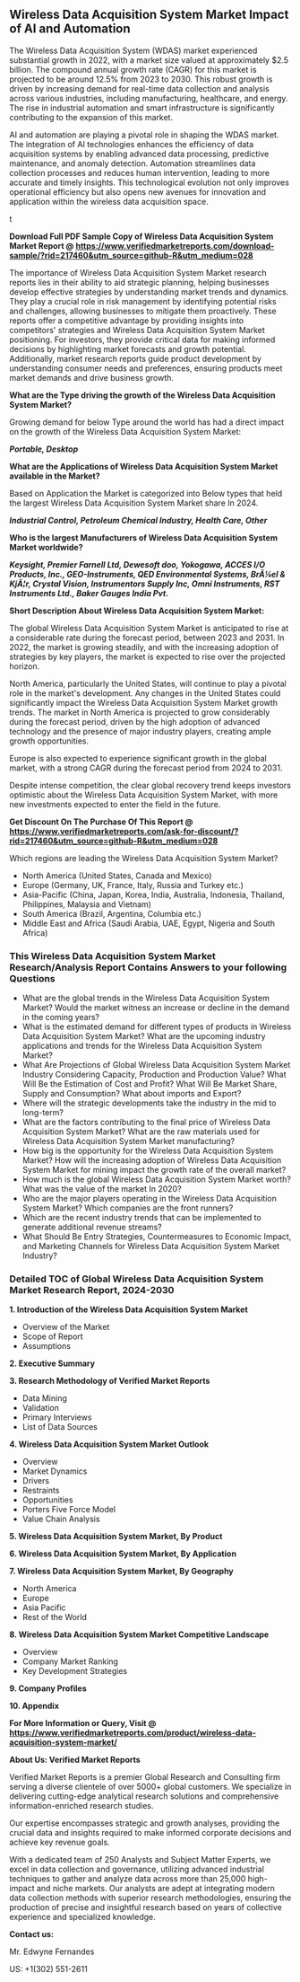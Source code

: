 <h2>Wireless Data Acquisition System Market Impact of AI and Automation</h2><p>The Wireless Data Acquisition System (WDAS) market experienced substantial growth in 2022, with a market size valued at approximately $2.5 billion. The compound annual growth rate (CAGR) for this market is projected to be around 12.5% from 2023 to 2030. This robust growth is driven by increasing demand for real-time data collection and analysis across various industries, including manufacturing, healthcare, and energy. The rise in industrial automation and smart infrastructure is significantly contributing to the expansion of this market.</p><p>AI and automation are playing a pivotal role in shaping the WDAS market. The integration of AI technologies enhances the efficiency of data acquisition systems by enabling advanced data processing, predictive maintenance, and anomaly detection. Automation streamlines data collection processes and reduces human intervention, leading to more accurate and timely insights. This technological evolution not only improves operational efficiency but also opens new avenues for innovation and application within the wireless data acquisition space.</p>t</p><p id="" class=""><strong>Download Full PDF Sample Copy of Wireless Data Acquisition System Market Report @ <a href="https://www.verifiedmarketreports.com/download-sample/?rid=217460&utm_source=github-R&utm_medium=028" target="_blank">https://www.verifiedmarketreports.com/download-sample/?rid=217460&utm_source=github-R&utm_medium=028</a></strong></p><p>The importance of&nbsp;Wireless Data Acquisition System Market research reports lies in their ability to aid strategic planning, helping businesses develop effective strategies by understanding market trends and dynamics. They play a crucial role in risk management by identifying potential risks and challenges, allowing businesses to mitigate them proactively. These reports offer a competitive advantage by providing insights into competitors' strategies and Wireless Data Acquisition System Market positioning. For investors, they provide critical data for making informed decisions by highlighting market forecasts and growth potential. Additionally, market research reports guide product development by understanding consumer needs and preferences, ensuring products meet market demands and drive business growth.</p><p><strong>What are the&nbsp;Type driving the growth of the Wireless Data Acquisition System Market?</strong></p><p id="" class="">Growing demand for below Type around the world has had a direct impact on the growth of the Wireless Data Acquisition System Market:</p><em><strong>Portable, Desktop</strong></em></p><strong>What are the&nbsp;Applications&nbsp;of Wireless Data Acquisition System Market available in the Market?</strong></p><p id="" class="">Based on Application the Market is categorized into Below types that held the largest Wireless Data Acquisition System Market share In 2024.</p><em><strong>Industrial Control, Petroleum Chemical Industry, Health Care, Other</strong></em></p><strong>Who is the largest Manufacturers of Wireless Data Acquisition System Market worldwide?</strong></p><p><em><strong>Keysight, Premier Farnell Ltd, Dewesoft doo, Yokogawa, ACCES I/O Products, Inc., GEO-Instruments, QED Environmental Systems, BrÃ¼el & KjÃ¦r, Crystal Vision, Instrumentors Supply Inc, Omni Instruments, RST Instruments Ltd., Baker Gauges India Pvt.</strong></em></p><p id="" class=""><strong>Short Description About Wireless Data Acquisition System Market:</strong></p><p>The global Wireless Data Acquisition System Market is anticipated to rise at a considerable rate during the forecast period, between 2023 and 2031. In 2022, the market is growing steadily, and with the increasing adoption of strategies by key players, the market is expected to rise over the projected horizon.</p><p>North America, particularly the United States, will continue to play a pivotal role in the market's development. Any changes in the United States could significantly impact the Wireless Data Acquisition System Market growth trends. The market in North America is projected to grow considerably during the forecast period, driven by the high adoption of advanced technology and the presence of major industry players, creating ample growth opportunities.</p><p>Europe is also expected to experience significant growth in the global market, with a strong CAGR during the forecast period from 2024 to 2031.</p><p>Despite intense competition, the clear global recovery trend keeps investors optimistic about the Wireless Data Acquisition System Market, with more new investments expected to enter the field in the future.</p><p id="" class=""><strong>Get Discount On The Purchase Of This Report @ <a href="https://www.verifiedmarketreports.com/ask-for-discount/?rid=217460&utm_source=github-R&utm_medium=028" target="_blank">https://www.verifiedmarketreports.com/ask-for-discount/?rid=217460&utm_source=github-R&utm_medium=028</a></strong></p>Which regions are leading the Wireless Data Acquisition System Market?</p><ul><li>North America (United States, Canada and Mexico)</li><li>Europe (Germany, UK, France, Italy, Russia and Turkey etc.)</li><li>Asia-Pacific (China, Japan, Korea, India, Australia, Indonesia, Thailand, Philippines, Malaysia and Vietnam)</li><li>South America (Brazil, Argentina, Columbia etc.)</li><li>Middle East and Africa (Saudi Arabia, UAE, Egypt, Nigeria and South Africa)</li></ul><h3 id="" class="">This Wireless Data Acquisition System Market Research/Analysis Report Contains Answers to your following Questions</h3><ul><li>What are the global trends in the Wireless Data Acquisition System Market? Would the market witness an increase or decline in the demand in the coming years?</li><li>What is the estimated demand for different types of products in Wireless Data Acquisition System Market? What are the upcoming industry applications and trends for the Wireless Data Acquisition System Market?</li><li>What Are Projections of Global Wireless Data Acquisition System Market Industry Considering Capacity, Production and Production Value? What Will Be the Estimation of Cost and Profit? What Will Be Market Share, Supply and Consumption? What about imports and Export?</li><li>Where will the strategic developments take the industry in the mid to long-term?</li><li>What are the factors contributing to the final price of Wireless Data Acquisition System Market? What are the raw materials used for Wireless Data Acquisition System Market manufacturing?</li><li>How big is the opportunity for the Wireless Data Acquisition System Market? How will the increasing adoption of Wireless Data Acquisition System Market for mining impact the growth rate of the overall market?</li><li>How much is the global Wireless Data Acquisition System Market worth? What was the value of the market In 2020?</li><li>Who are the major players operating in the Wireless Data Acquisition System Market? Which companies are the front runners?</li><li>Which are the recent industry trends that can be implemented to generate additional revenue streams?</li><li>What Should Be Entry Strategies, Countermeasures to Economic Impact, and Marketing Channels for Wireless Data Acquisition System Market Industry?</li></ul><h3 id="" class="">Detailed TOC of Global Wireless Data Acquisition System Market Research Report, 2024-2030</h3><p id="" class=""><strong>1. Introduction of the Wireless Data Acquisition System Market</strong></p><ul><li>Overview of the Market</li><li>Scope of Report</li><li>Assumptions</li></ul><p id="" class=""><strong>2. Executive Summary</strong></p><p id="" class=""><strong>3. Research Methodology of Verified Market Reports</strong></p><ul><li>Data Mining</li><li>Validation</li><li>Primary Interviews</li><li>List of Data Sources</li></ul><p id="" class=""><strong>4. Wireless Data Acquisition System Market Outlook</strong></p><ul><li>Overview</li><li>Market Dynamics</li><li>Drivers</li><li>Restraints</li><li>Opportunities</li><li>Porters Five Force Model</li><li>Value Chain Analysis</li></ul><p id="" class=""><strong>5. Wireless Data Acquisition System Market, By Product</strong></p><p id="" class=""><strong>6. Wireless Data Acquisition System Market, By Application</strong></p><p id="" class=""><strong>7. Wireless Data Acquisition System Market, By Geography</strong></p><ul><li>North America</li><li>Europe</li><li>Asia Pacific</li><li>Rest of the World</li></ul><p id="" class=""><strong>8. Wireless Data Acquisition System Market Competitive Landscape</strong></p><ul><li>Overview</li><li>Company Market Ranking</li><li>Key Development Strategies</li></ul><p id="" class=""><strong>9. Company Profiles</strong></p><p id="" class=""><strong>10. Appendix</strong></p><p id="" class=""><strong>For More Information or Query, Visit @ <a href="https://www.verifiedmarketreports.com/product/wireless-data-acquisition-system-market/" target="_blank">https://www.verifiedmarketreports.com/product/wireless-data-acquisition-system-market/</a></strong></p><p id="" class=""><strong>About Us: Verified Market Reports</strong></p><p id="" class="">Verified Market Reports is a premier Global Research and Consulting firm serving a diverse clientele of over 5000+ global customers. We specialize in delivering cutting-edge analytical research solutions and comprehensive information-enriched research studies.</p><p id="" class="">Our expertise encompasses strategic and growth analyses, providing the crucial data and insights required to make informed corporate decisions and achieve key revenue goals.</p><p id="" class="">With a dedicated team of 250 Analysts and Subject Matter Experts, we excel in data collection and governance, utilizing advanced industrial techniques to gather and analyze data across more than 25,000 high-impact and niche markets. Our analysts are adept at integrating modern data collection methods with superior research methodologies, ensuring the production of precise and insightful research based on years of collective experience and specialized knowledge.</p><p id="" class=""><strong>Contact us:</strong></p><p id="" class="">Mr. Edwyne Fernandes</p><p id="" class="">US: +1(302) 551-2611</p>